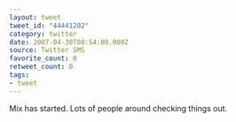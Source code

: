 ```yaml
---
layout: tweet
tweet_id: "44441202"
category: twitter
date: 2007-04-30T00:54:00.000Z
source: Twitter SMS
favorite_count: 0
retweet_count: 0
tags:
- tweet
---
```


Mix has started. Lots of people around checking things out.
